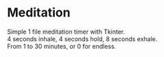 # Meditation

Simple 1 file meditation timer with Tkinter.  
4 seconds inhale, 4 seconds hold, 8 seconds exhale.  
From 1 to 30 minutes, or 0 for endless.  
